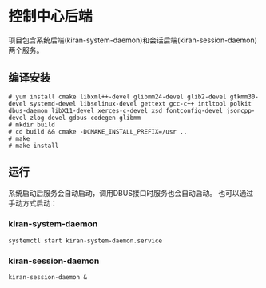# 控制中心后端
项目包含系统后端(kiran-system-daemon)和会话后端(kiran-session-daemon)两个服务。

## 编译安装
```
# yum install cmake libxml++-devel glibmm24-devel glib2-devel gtkmm30-devel systemd-devel libselinux-devel gettext gcc-c++ intltool polkit dbus-daemon libX11-devel xerces-c-devel xsd fontconfig-devel jsoncpp-devel zlog-devel gdbus-codegen-glibmm
# mkdir build
# cd build && cmake -DCMAKE_INSTALL_PREFIX=/usr ..
# make
# make install
```

## 运行
系统启动后服务会自动启动，调用DBUS接口时服务也会自动启动。
也可以通过手动方式启动：
### kiran-system-daemon
```
systemctl start kiran-system-daemon.service
```
### kiran-session-daemon
```
kiran-session-daemon &
```
